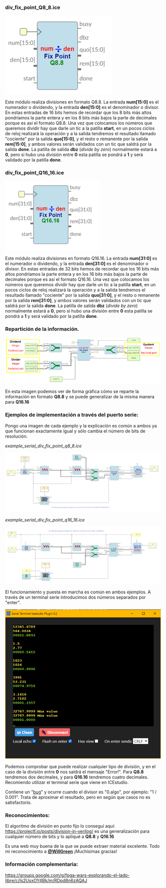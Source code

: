 ### div_fix_point_Q8_8.ice

![](https://github.com/Democrito/repositorios/blob/master/Maths/div_fix_point/images/div_fix_point_Q8_8.PNG)

Este módulo realiza divisiones en formato Q8.8. La entrada **num[15:0]** es el numerador o dividendo, y la entrada **den[15:0]** es el denominador o divisor. En estas entradas de 16 bits hemos de recordar que los 8 bits más altos pondríamos la parte entera y en los 8 bits más bajos la parte de decimales porque es así el formato Q8.8. Una vez que colocamos los números que queremos dividir hay que darle un tic a la patilla **start**, en un pocos ciclos de reloj realizará la operación y a la salida tendremos el resultado llamado "cociente" por la salida **quo[15:0]**, y el resto o remanente por la salida **rem[15:0]**, y ambos valores serán validados con un tic que saldrá por la salida **done**. La patilla de salida **dbz** (*divide by zero*) normalmente estará a **0**, pero si hubo una división entre **0** esta patilla se pondrá a **1** y será validado por la patilla **done**.

### div_fix_point_Q16_16.ice

![](https://github.com/Democrito/repositorios/blob/master/Maths/div_fix_point/images/div_fix_point_Q16_16.PNG)

Este módulo realiza divisiones en formato Q16.16. La entrada **num[31:0]** es el numerador o dividendo, y la entrada **den[31:0]** es el denominador o divisor. En estas entradas de 32 bits hemos de recordar que los 16 bits más altos pondríamos la parte entera y en los 16 bits más bajos la parte de decimales porque es así el formato Q16.16. Una vez que colocamos los números que queremos dividir hay que darle un tic a la patilla **start**, en un pocos ciclos de reloj realizará la operación y a la salida tendremos el resultado llamado "cociente" por la salida **quo[31:0]**, y el resto o remanente por la salida **rem[31:0]**, y ambos valores serán validados con un tic que saldrá por la salida **done**. La patilla de salida **dbz** (*divide by zero*) normalmente estará a **0**, pero si hubo una división entre **0** esta patilla se pondrá a **1** y será validado por la patilla **done**.

### Repartición de la información.

![](https://github.com/Democrito/repositorios/blob/master/Maths/div_fix_point/images/Inside_fix_point_Q8_8.png)

En esta imagen podemos ver de forma gráfica cómo se reparte la información en formato **Q8.8** y se puede generalizar de la misma manera para **Q16.16**


### Ejemplos de implementación a través del puerto serie:

Pongo una imagen de cada ejemplo y la explicación es común a ambos ya que funcionan exactamente igual y sólo cambia el número de bits de resolución.

*example_serial_div_fix_point_q8_8.ice*

![](https://github.com/Democrito/repositorios/blob/master/Maths/div_fix_point/images/example_serial_div_fix_point_q8_8.PNG)

*example_serial_div_fix_point_q16_16.ice*

![](https://github.com/Democrito/repositorios/blob/master/Maths/div_fix_point/images/example_serial_div_fix_point_q16_16.PNG)

El funcionamiento y puesta en marcha es común en ambos ejemplos. A través de un terminal serie introducimos dos números separados por "enter". 

![](https://github.com/Democrito/repositorios/blob/master/Maths/div_fix_point/images/Example%20terminal%20DIV%20Q16-16.PNG)

Podemos comprobar que puede realizar cualquier tipo de división, y en el caso de la división entre **0** nos saldrá el mensaje "Error!". Para **Q8.8** tendremos dos decimales, y para **Q16.16** tendremos cuatro decimales. Recomiendo utilizar el terminal serie que viene en ICEstudio.

Contiene un "[bug](https://github.com/projf/projf-explore/issues/164)" y ocurre cuando el divisor es "0.algo", por ejemplo: "1 / 0.001". Trata de aproximar el resultado, pero en según que casos no es satisfactorio.

### Reconocimientos:

El algoritmo de división en punto fijo lo conseguí aquí: https://projectf.io/posts/division-in-verilog/ es una generalización para cualquier número de bits y lo apliqué a **Q8.8** y **Q16.16**

Es una web muy buena de la que se puede extraer material excelente. Todo mi reconocimiento a [**@WillGreen**](https://github.com/projf/projf-explore) ¡Muchísimas gracias!

### Información complementaria:

https://groups.google.com/g/fpga-wars-explorando-el-lado-libre/c/Is2UsxOY4Bk/m/RDpd8n6zAQAJ
